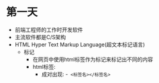 # 第一天
- 前端工程师的工作时开发软件
- 主流软件都是C/S架构
- HTML Hyper Text Markup Language(超文本标记语言)
  - 标记
    - 在网页中使用html标签作为标记来标记出不同的内容
    - html标签:
      - 成对出现:
      -` <标签名></标签名>`